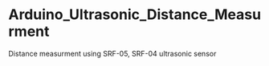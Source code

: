 # Arduino_Ultrasonic_Distance_Measurment
 Distance measurment using SRF-05, SRF-04 ultrasonic sensor
